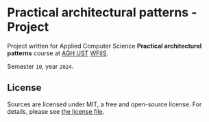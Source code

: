 # Practical architectural patterns - Project

Project written for Applied Computer Science **Practical architectural patterns** course at [AGH UST](https://www.agh.edu.pl/en) [WFiIS](https://www.fis.agh.edu.pl/en/).

Semester `10`, year `2024`.

## License

Sources are licensed under MIT, a free and open-source license. For details, please see [the license file](LICENSE.md).
